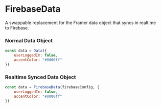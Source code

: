 # FirebaseData

A swappable replacement for the Framer data object that syncs in realtime to Firebase.

### Normal Data Object
```js
const data = Data({
    userLoggedIn: false,
    accentColor: "#0000ff"
})
```
### Realtime Synced Data Object
```js
const data = FirebaseData(firebaseConfig, {
    userLoggedIn: false,
    accentColor: "#0000ff"
})
```